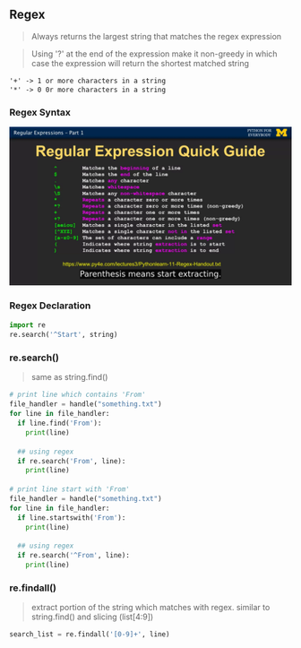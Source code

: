 ## Regex

> Always returns the largest string that matches the regex expression

> Using '?' at the end of the expression make it non-greedy in which case the expression will return the shortest matched string

```
'+' -> 1 or more characters in a string
'*' -> 0 0r more characters in a string
```

### Regex Syntax
![regex syntax](../images/regex_syntax.png)


### Regex Declaration
```python
import re
re.search('^Start', string)
```

### re.search()
> same as string.find()
```python
# print line which contains 'From'
file_handler = handle("something.txt")
for line in file_handler:
  if line.find('From'):
    print(line)

  ## using regex
  if re.search('From', line):
    print(line)

# print line start with 'From'
file_handler = handle("something.txt")
for line in file_handler:
  if line.startswith('From'):
    print(line)

  ## using regex
  if re.search('^From', line):
    print(line)
```

### re.findall()
> extract portion of the string which matches with regex. similar to string.find() and slicing (list[4:9])
```python
search_list = re.findall('[0-9]+', line)
```